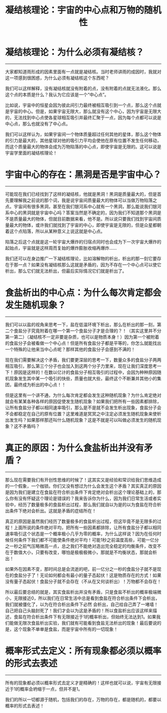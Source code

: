 ﻿---
title: "凝结核理论：宇宙的中心点和万物的随机性"
categories:
  - 物理
  - 哲学
tags:
  - 凝结核
  - 食盐
  - 析出
  - 中心点
  - 随机
header:
  overlay_image: /assets/images/食盐.jpg
tagline: 食盐的析出 
---
# 凝结核理论：为什么必须有凝结核？

---

大家都知道雨形成的因素里面有一点就是凝结核。当时老师讲雨的成因时，我就对这一项感到很困惑，为什么必须有凝结核这个东西呢？

我们可以这样解释，没有凝结核就没有附着的点，没有附着的点就无法液化。那么这个点的本质是什么？我认为它应该是一个“中心点”。

比如说，宇宙中的恒星会因为彼此间引力最终被相互吸引到一个点，那么这个点就是宇宙的中心。但是，如果宇宙无限大，那么就没有这个中心，因为宇宙是无限大的，无法找到中心点使各星球相互吸引并最终汇聚于一点，因为每个点都可以说是中心点，那么也就没有了中心点。

我们可以这样认为，如果宇宙间一个物体质量超过任何其他的星体，那么这个物体的引力是最大的，其他星球对他的吸引力平均会使他在原有位置不发生任何移动，而这个质量最大的物体会成为万物陷落的中心点，即使宇宙是无限的。这可以说是宇宙学里面的凝结核理论！

# 宇宙中心的存在：黑洞是否是宇宙中心？

---

可能现在我们已经找到了这样的凝结核，他就是黑洞！黑洞是质量最大的，但是首先要理解我之前说的那个词，我是说宇宙间质量最大的物体可以当做万物陷落之点。宇宙间有很多黑洞，甚至在我们银河系中心就有一个黑洞，那么能说我们银河系中心的黑洞就是宇宙中心吗？答案当然是不确定的，因为我们不知道那个黑洞是不是质量最大的物体，但就目前数据来看，他不是。所以说只要我们找到宇宙间质量最大的物体，或许我们就找到了宇宙的中心，即使宇宙是无限的，但是众星都朝着这个点陷落，所以从某种意义上说这就是中心点。

陷落之后这个点就是这一轮宇宙大爆炸的归宿点同时也会成为下一次宇宙大爆炸的起始点，宇宙就是这样周而复始的爆炸膨胀收缩再爆炸……

我们还可以在身边推广一下凝结核理论，比如溶解物的析出，析出的那一刻它要存在于那一点？如果没有凝结核那么这就是矛盾的，因为不存在一个中心点可以使它析出，那么它们就无法析出，但最后实际情况它们就是析出了。

# 食盐析出的中心点：为什么每次肯定都会发生随机现象？

---

我们可以以盐的视角来思考一下，盐在低温环境下析出，那么在析出的那一刻，第二个食盐分子究竟附着在哪一个第一个食盐分子才是合理的？！（其实这里并不分第一第二）（凝结核不一定非要是杂质，也可以是物质本身！）因为第一个被附着的食盐分子会被看做一个中心点！但是所有食盐分子都是平等的，你怎么就能找出一个特殊的让他来当中心点呢？那样其他的食盐分子会感到不满的！

现在我们需要解决这个矛盾，我们要更深层的思考一下，数量众多的食盐分子两两相互吸引，那么第三个分子也会加入到这两个分子力里来，现在让我们深度思考一下！原因是这样的！在数以亿计的食盐分子相互吸引的过程中，会因为种种原因随机现象发生其中某一个吸引的快些，质量也就大些，最终这个不断兼并其他小的集团，最终成为析出的中心点！！

但是这里有一个讲不通，为什么每次肯定都会发生这种随机现象？为什么肯定绝对就会有某某各种各样的原因促使发生随机现象？如果我们把所有一些因素都排除，让所有食盐分子都以相同速率吸引，那么是不是就不会发生析出现象，食盐分子会不会都稳定在自己的原有位置？这里难道是冥冥之中注定必须发生随机现象来使析出发生吗？如果那样那还叫什么随机现象？这是不就是可以叫做必须发生的随机现象？这不矛盾吗？

# 真正的原因：为什么食盐析出并没有矛盾？

---

那么现在需要我们有开创性思维的时候了！这其实又是经验和常识给我们思维造成的一个假象，一个枷锁。你们又没有想过为什么会发生这个矛盾？其实真正的原因是因为我们是建立在食盐在符合析出条件下肯定绝对会析出这个理论基础上的，那么你有没有怀疑这个理论是错误的？我来告诉你为什么，因为我们日常生活或者实验中，经历了数量极多的食盐析出过程，那么我们就自以为是的以为食盐在符合析出条件下绝对会析出。这就是矛盾的症结所在！

真正的原因是虽然我们经历了数量极多的食盐析出过程，但这毕竟不是无限多的过程！上面所说的条件绝对平均，把所有一些因素都排除，让所有食盐分子都以相同速率吸引这个状态是一个概率极小几乎为零的概率，为什么这样说？因为在任何时候任何条件下我们都不可能使条件绝对平均！可能1秒之前温度高些，可能一亿分之一秒之前气压略微高一点，总之我们不能绝对造出完全稳定的均衡条件，改变不在于数值大小，只要有改变，哪怕是极极极微小，那就是不均衡状态，那就会析出！

如果外在因素不变，那时间总是会流逝的吧，前一亿分之一秒的食盐分子就不是现在的食盐分子了！无论如何都会有最小的量子态起伏！这是物质存在的方式！如果没有量子态起伏！食盐分子就不会存在（不从在又何谈析出）！万物都不会存在！

所以最后要总结的就是，其实食盐析出并没有矛盾，只是食盐不析出的概率极端微小，无限接近0，所以我们在日常生活中总是看到食盐在符合析出条件下会析出，我们就被僵化了，以为在符合析出条件下必然 会析出，自己给自己弄了一堵墙！自己把自己头脑封死了！我们才会以为这是矛盾的！所以食盐析出应该这样来描述，食盐在符合析出条件下有无限接近于1的概率析出，但始终无法达到1。如果我们能做无限次食盐析出实验，我们就有可能看到食盐无法析出的现象！最后要说的是，这个现象不单单是食盐，而是宇宙中所有的一切现象！

# 概率形式去定义：所有现象都必须以概率的形式去表述

---

所有的现象都必须以概率形式去定义才是精确的！这样也就可以说，宇宙有无限接近于1的概率会坍缩于一点，但并不是1。

我们的所以一切都源于随机，包括我们的存在，万物的存在，都是随机的，都要以概率的形式去表述！
